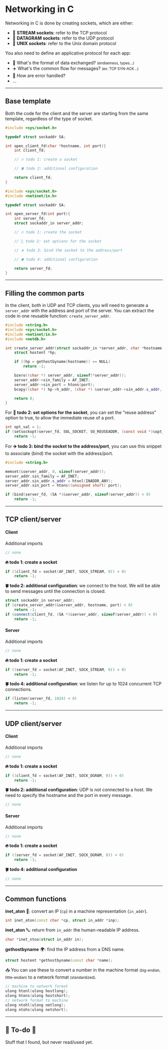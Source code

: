 # Networking in C

<div class="row row-cols-md-2 mt-4"><div>

Networking in C is done by creating sockets, which are either:

* 🌊 **STREAM sockets**: refer to the TCP protocol
* 🌾 **DATAGRAM sockets**: refer to the UDP protocol
* 🦆 **UNIX sockets**: refer to the Unix domain protocol
</div><div>

You also need to define an applicative protocol for each app:

* 📃 What's the format of data exchanged? <small>(endianness, types...)</small>
* ✈️️ What's the common flow for messages? <small>(ex: TCP SYN-ACK...)</small>
* 🥀 How are error handled?
* ...
</div></div>

<hr class="sep-both">

## Base template

<div class="row row-cols-md-2"><div>

Both the code for the client and the server are starting from the same template, regardless of the type of socket.

```c
#include <sys/socket.h>

typedef struct sockaddr SA;

int open_client_fd(char *hostname, int port){
    int client_fd;

    // 🔥 todo 1: create a socket

    // 🍀 todo 2: additional configuration

    return client_fd;
}
```
</div><div>

```c
#include <sys/socket.h>
#include <netinet/in.h>

typedef struct sockaddr SA;

int open_server_fd(int port){
    int server_fd;
    struct sockaddr_in server_addr;

    // 🔥 todo 1: create the socket

    // 🌹 todo 2: set options for the socket

    // ✈️ todo 3: bind the socket to the address/port

    // 🍀 todo 4: additional configuration

    return server_fd;
}
```
</div></div>

<hr class="sep-both">

## Filling the common parts

<div class="row row-cols-md-2"><div>

In the client, both in UDP and TCP clients, you will need to generate a `server_addr` with the address and port of the server. You can extract the code in one reusable function: `create_server_addr`.

```cpp
#include <string.h>
#include <sys/socket.h>
#include <netinet/in.h>
#include <netdb.h>

int create_server_addr(struct sockaddr_in *server_addr, char *hostname, int port) {
    struct hostent *hp;

    if ((hp = gethostbyname(hostname)) == NULL)
        return -1;

    bzero((char *) server_addr, sizeof(*server_addr));
    server_addr->sin_family = AF_INET;
    server_addr->sin_port = htons(port);
    bcopy((char *) hp->h_addr, (char *) &server_addr->sin_addr.s_addr, hp->h_length);

    return 0;
}
```
</div><div>

For **🌹 todo 2: set options for the socket**, you can set the "reuse address" option to true, to allow the immediate reuse of a port.

```c
int opt_val = 1;
if (setsockopt(server_fd, SOL_SOCKET, SO_REUSEADDR, (const void *)&opt_val, sizeof(int)) < 0)
    return -1;
```

For **✈️ todo 3: bind the socket to the address/port**, you can use this snippet to associate (bind) the socket with the address/port.

```c
#include <string.h>
```

```cpp
memset(&server_addr, 0, sizeof(server_addr));
server_addr.sin_family = AF_INET;
server_addr.sin_addr.s_addr = htonl(INADDR_ANY);
server_addr.sin_port = htons((unsigned short) port);

if (bind(server_fd, (SA *)&server_addr, sizeof(server_addr)) < 0)
    return -1;
```
</div></div>

<hr class="sep-both">

## TCP client/server

<div class="row row-cols-md-2"><div>

#### Client

Additional imports

```c
// none
```

**🔥 todo 1: create a socket**

```cpp
if ((client_fd = socket(AF_INET, SOCK_STREAM, 0)) < 0)
    return -1;
```

**🍀 todo 2: additional configuration**: we connect to the host. We will be able to send messages until the connection is closed.

```cpp
struct sockaddr_in server_addr;
if (create_server_addr(&server_addr, hostname, port) < 0)
    return -1;
if (connect(client_fd, (SA *)&server_addr, sizeof(server_addr)) < 0)
    return -1;
```
</div><div>

#### Server

Additional imports

```c
// none
```

**🔥 todo 1: create a socket**

```cpp
if ((server_fd = socket(AF_INET, SOCK_STREAM, 0)) < 0)
    return -1;
```

**🍀 todo 4: additional configuration**: we listen for up to 1024 concurrent TCP connections.

```cpp
if (listen(server_fd, 1024) < 0)
    return -1;
```
</div></div>

<hr class="sep-both">

## UDP client/server

<div class="row row-cols-md-2"><div>

#### Client

Additional imports

```c
// none
```

**🔥 todo 1: create a socket**

```cpp
if ((client_fd = socket(AF_INET, SOCK_DGRAM, 0)) < 0)
    return -1;
```

**🍀 todo 2: additional configuration**: UDP is not connected to a host. We need to specify the hostname and the port in every message.

```cpp
// none
```
</div><div>

#### Server

Additional imports

```c
// none
```

**🔥 todo 1: create a socket**

```cpp
if ((server_fd = socket(AF_INET, SOCK_DGRAM, 0)) < 0)
    return -1;
```

**🍀 todo 4: additional configuration**

```cpp
// none
```
</div></div>

<hr class="sep-both">

## Common functions

<div class="row row-cols-md-2"><div>

**inet_aton** 🔢: convert an IP (`cp`) in a machine representation (`in_addr`).

```cpp
int inet_aton(const char *cp, struct in_addr *inp);
```

**inet_aton** 🔤: return from `in_addr` the human-readable IP address.

```cpp
char *inet_ntoa(struct in_addr in);
```

**gethostbyname** 🌍: find the IP address from a DNS name.

```cpp
struct hostent *gethostbyname(const char *name);
```
</div><div>

📥 You can use these to convert a number in the machine format <small>(big-endian, little-endian)</small> to a network format <small>(standardized)</small>.

```cpp
// machine to network format
ulong htonl(ulong hostlong);
ulong htons(ulong hostshort);
// network format to machine
ulong ntohl(ulong netlong);
ulong ntohs(ulong netshort);
```
</div></div>

<hr class="sep-both">

## 👻 To-do 👻

Stuff that I found, but never read/used yet.

<div class="row row-cols-md-2"><div>

</div><div>

</div></div>